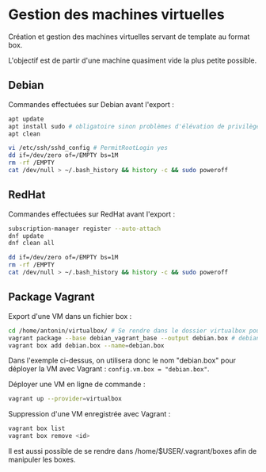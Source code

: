 # Gestion des machines virtuelles

Création et gestion des machines virtuelles servant de template
au format box.

L'objectif est de partir d'une machine quasiment vide la plus petite
possible.

## Debian

Commandes effectuées sur Debian avant l'export :

```bash
apt update
apt install sudo # obligatoire sinon problèmes d'élévation de privilège avec Vagrant
apt clean

vi /etc/ssh/sshd_config # PermitRootLogin yes
dd if=/dev/zero of=/EMPTY bs=1M
rm -rf /EMPTY
cat /dev/null > ~/.bash_history && history -c && sudo poweroff
```

## RedHat

Commandes effectuées sur RedHat avant l'export :

```bash
subscription-manager register --auto-attach
dnf update
dnf clean all

dd if=/dev/zero of=/EMPTY bs=1M
rm -rf /EMPTY
cat /dev/null > ~/.bash_history && history -c && sudo poweroff
```

## Package Vagrant

Export d'une VM dans un fichier box :

```bash
cd /home/antonin/virtualbox/ # Se rendre dans le dossier virtualbox pour éviter les erreurs
vagrant package --base debian_vagrant_base --output debian.box # debian_vagrant_base est le nom du dossier de la VM 
vagrant box add debian.box --name=debian.box
```

Dans l'exemple ci-dessus, on utilisera donc le nom "debian.box" pour déployer
la VM avec Vagrant : ```config.vm.box = "debian.box"```.

Déployer une VM en ligne de commande :

```bash
vagrant up --provider=virtualbox
```

Suppression d'une VM enregistrée avec Vagrant :

```bash
vagrant box list
vagrant box remove <id>
```

Il est aussi possible de se rendre dans /home/$USER/.vagrant/boxes afin de manipuler
les boxes.
